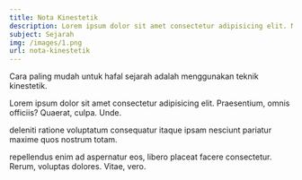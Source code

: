 ```yaml
---
title: Nota Kinestetik
description: Lorem ipsum dolor sit amet consectetur adipisicing elit. Mollitia laudantium necessitatibus labore.
subject: Sejarah
img: /images/1.png
url: nota-kinestetik
---
```


Cara paling mudah untuk hafal sejarah adalah menggunakan teknik kinestetik.


Lorem ipsum dolor sit amet consectetur adipisicing elit. Praesentium, omnis officiis? Quaerat, culpa. Unde.

deleniti ratione voluptatum consequatur itaque ipsam nesciunt pariatur maxime quos nostrum totam.

repellendus enim ad aspernatur eos, libero placeat facere consectetur. Rerum, voluptas dolores. Vitae, vero.